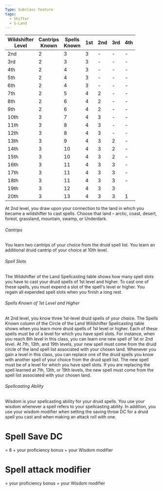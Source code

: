 ```yaml
---
Type: Subclass feature
tags:
  - Shifter
  - S-Land
---
```


| Wildshifter<br>Level | Cantrips<br>Known | Spells<br>Known | 1st | 2nd | 3rd | 4th |
| -------------------- | ----------------- | --------------- | --- | --- | --- | --- |
| 2nd                  | 2                 | 3               | 3   | -   | -   | -   |
| 3rd                  | 2                 | 3               | 3   | -   | -   | -   |
| 4th                  | 2                 | 4               | 3   | -   | -   | -   |
| 5th                  | 2                 | 4               | 3   | -   | -   | -   |
| 6th                  | 2                 | 4               | 3   | -   | -   | -   |
| 7th                  | 2                 | 5               | 4   | 2   | -   | -   |
| 8th                  | 2                 | 6               | 4   | 2   | -   | -   |
| 9th                  | 2                 | 6               | 4   | 2   | -   | -   |
| 10th                 | 3                 | 7               | 4   | 3   | -   | -   |
| 11th                 | 3                 | 8               | 4   | 3   | -   | -   |
| 12th                 | 3                 | 8               | 4   | 3   | -   | -   |
| 13th                 | 3                 | 9               | 4   | 3   | 2   | -   |
| 14th                 | 3                 | 10              | 4   | 3   | 2   | -   |
| 15th                 | 3                 | 10              | 4   | 3   | 2   | -   |
| 16th                 | 3                 | 11              | 4   | 3   | 3   | -   |
| 17th                 | 3                 | 11              | 4   | 3   | 3   | -   |
| 18th                 | 3                 | 11              | 4   | 3   | 3   | -   |
| 19th                 | 3                 | 12              | 4   | 3   | 3   |     |
| 20th                 | 3                 | 13              | 4   | 3   | 3   | 1   |
At 2nd level, you draw upon your connection to the land in which you became a wildshifter to cast spells. Choose that land – arctic, coast, desert, forest, grassland, mountain, swamp, or Underdark.
###### Cantrips
You learn two cantrips of your choice from the druid spell list.
You learn an additional druid cantrip of your choice at 10th level.
###### Spell Slots
The Wildshifter of the Land Spellcasting table shows how many spell slots you have to cast your druid spells of 1st level and higher. To cast one of these spells, you must expend a
slot of the spell's level or higher. You regain all expended spell slots when you finish a long rest.


###### Spells Known of 1st Level and Higher
At 2nd level, you know three 1st-level druid spells of your 
choice.
The Spells Known column of the Circle of the Land Wildshifter Spellcasting table shows when you learn more druid spells of 1st level or higher. Each of these spells must 
be of a level for which you have spell slots. For instance, when you reach 8th level in this class, you can learn one new spell of 1st or 2nd level. At 7th, 13th, and 19th levels, your 
new spell must come from the druid circle of the land spell list associated with your chosen land.
Whenever you gain a level in this class, you can replace one of the druid spells you know with another spell of your choice from the druid spell list. The new spell must be of a level for which you have spell slots. If you are replacing the spell learned at 7th, 13th, or 19th levels, the new spell must come from the spell list associated with your chosen land.


###### Spellcasting Ability
Wisdom is your spellcasting ability for your druid spells. You use your wisdom whenever a spell refers to your spellcasting ability. In addition, you use your wisdom modifier when
setting the saving throw DC for a druid spell you cast and when making an attack roll with one.

# Spell Save DC
= 8 + your proficiency bonus + your Wisdom modifier
# Spell attack modifier 
= your proficiency bonus + your Wisdom modifier